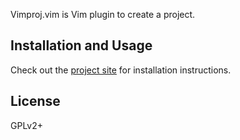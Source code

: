 
Vimproj.vim is Vim plugin to create a project.


Installation and Usage
----------------------

Check out the [project site][] for installation instructions.

[project site]: http://github.com/okcompute/vimproj.vim

License
-------

GPLv2+
